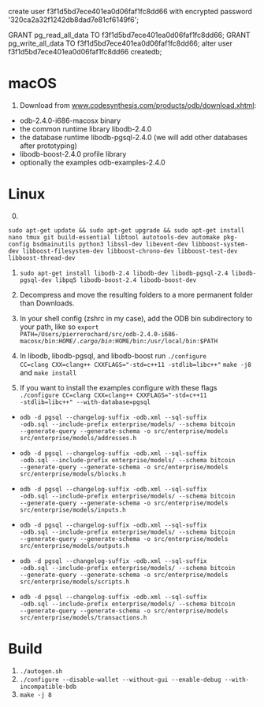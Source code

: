 create user f3f1d5bd7ece401ea0d06faf1fc8dd66 with encrypted password '320ca2a32f1242db8dad7e81cf6149f6';

GRANT pg_read_all_data TO f3f1d5bd7ece401ea0d06faf1fc8dd66;
GRANT pg_write_all_data TO f3f1d5bd7ece401ea0d06faf1fc8dd66;
alter user f3f1d5bd7ece401ea0d06faf1fc8dd66 createdb;

macOS
==

1. Download from www.codesynthesis.com/products/odb/download.xhtml: 
 + odb-2.4.0-i686-macosx binary
 + the common runtime library libodb-2.4.0
 + the database runtime libodb-pgsql-2.4.0 (we will add other databases after prototyping)
 + libodb-boost-2.4.0 profile library
 + optionally the examples odb-examples-2.4.0 
 
 Linux
 ==

0.

`sudo apt-get update && sudo apt-get upgrade && sudo apt-get install nano tmux git build-essential libtool autotools-dev automake pkg-config bsdmainutils python3 libssl-dev libevent-dev libboost-system-dev libboost-filesystem-dev libboost-chrono-dev libboost-test-dev libboost-thread-dev
`


1. `sudo apt-get install libodb-2.4 libodb-dev libodb-pgsql-2.4 libodb-pgsql-dev libpq5 libodb-boost-2.4 libodb-boost-dev`

2. Decompress and move the resulting folders to a more permanent folder than Downloads.

3. In your shell config (zshrc in my case), add the ODB bin subdirectory to your path, like so <code>export PATH=/Users/pierrerochard/src/odb-2.4.0-i686-macosx/bin:$HOME/.cargo/bin:$HOME/bin:/usr/local/bin:$PATH</code>

4. In libodb, libodb-pgsql, and libodb-boost run <code>./configure  CC=clang CXX=clang++ CXXFLAGS="-std=c++11 -stdlib=libc++"</code> <code>make -j8</code> and <code>make install</code>

5. If you want to install the examples configure with these flags <code>./configure  CC=clang CXX=clang++ CXXFLAGS="-std=c++11 -stdlib=libc++" --with-database=pgsql</code>

* <code>odb -d pgsql --changelog-suffix -odb.xml --sql-suffix -odb.sql --include-prefix enterprise/models/ --schema bitcoin --generate-query --generate-schema -o src/enterprise/models src/enterprise/models/addresses.h</code>

* <code>odb -d pgsql --changelog-suffix -odb.xml --sql-suffix -odb.sql --include-prefix enterprise/models/ --schema bitcoin --generate-query --generate-schema -o src/enterprise/models src/enterprise/models/blocks.h</code>

* <code>odb -d pgsql --changelog-suffix -odb.xml --sql-suffix -odb.sql --include-prefix enterprise/models/ --schema bitcoin --generate-query --generate-schema -o src/enterprise/models src/enterprise/models/inputs.h</code>

* <code>odb -d pgsql --changelog-suffix -odb.xml --sql-suffix -odb.sql --include-prefix enterprise/models/ --schema bitcoin --generate-query --generate-schema -o src/enterprise/models src/enterprise/models/outputs.h</code>

* <code>odb -d pgsql --changelog-suffix -odb.xml --sql-suffix -odb.sql --include-prefix enterprise/models/ --schema bitcoin --generate-query --generate-schema -o src/enterprise/models src/enterprise/models/scripts.h</code>

* <code>odb -d pgsql --changelog-suffix -odb.xml --sql-suffix -odb.sql --include-prefix enterprise/models/ --schema bitcoin --generate-query --generate-schema -o src/enterprise/models src/enterprise/models/transactions.h</code>

Build
==
1. `./autogen.sh`
2. `./configure --disable-wallet --without-gui --enable-debug --with-incompatible-bdb`
3. `make -j 8`